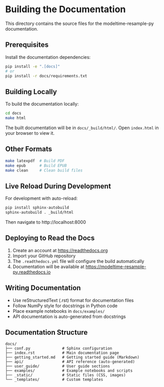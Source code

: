 # Building the Documentation

This directory contains the source files for the modeltime-resample-py documentation.

## Prerequisites

Install the documentation dependencies:

```bash
pip install -e ".[docs]"
# or
pip install -r docs/requirements.txt
```

## Building Locally

To build the documentation locally:

```bash
cd docs
make html
```

The built documentation will be in `docs/_build/html/`. Open `index.html` in your browser to view it.

## Other Formats

```bash
make latexpdf  # Build PDF
make epub      # Build EPUB
make clean     # Clean build files
```

## Live Reload During Development

For development with auto-reload:

```bash
pip install sphinx-autobuild
sphinx-autobuild . _build/html
```

Then navigate to http://localhost:8000

## Deploying to Read the Docs

1. Create an account at https://readthedocs.org
2. Import your GitHub repository
3. The `.readthedocs.yml` file will configure the build automatically
4. Documentation will be available at https://modeltime-resample-py.readthedocs.io

## Writing Documentation

- Use reStructuredText (.rst) format for documentation files
- Follow NumPy style for docstrings in Python code
- Place example notebooks in `docs/examples/`
- API documentation is auto-generated from docstrings

## Documentation Structure

```
docs/
├── conf.py              # Sphinx configuration
├── index.rst            # Main documentation page
├── getting_started.md   # Getting started guide (Markdown)
├── api/                 # API reference (auto-generated)
├── user_guide/          # User guide sections
├── examples/            # Example notebooks and scripts
├── _static/             # Static files (CSS, images)
└── _templates/          # Custom templates
``` 